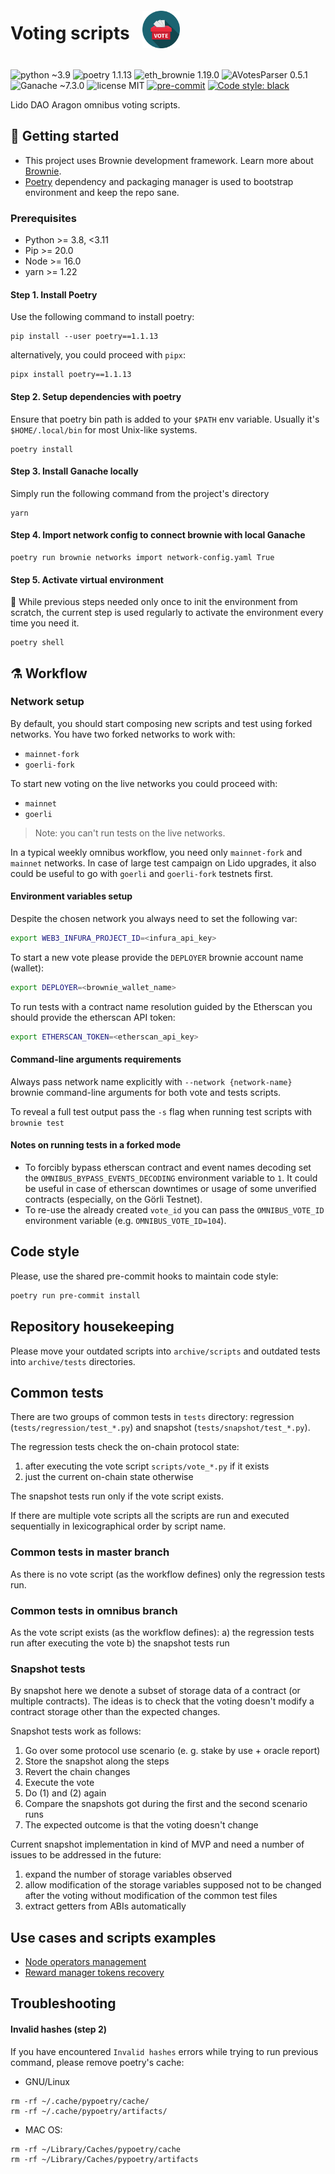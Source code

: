 <div style="display: flex;" align="center">
  <h1 align="center">Voting scripts</h1>
  <img src="assets/voting.png" width="60" height="60" align="left" style="padding: 20px"/>
</div>

![python ~3.9](https://img.shields.io/badge/python->=3.8,<3.11-blue)
![poetry 1.1.13](https://img.shields.io/badge/poetry-1.1.13-blue)
![eth_brownie 1.19.0](https://img.shields.io/badge/eth__brownie-1.19.0-brown)
![AVotesParser 0.5.1](https://img.shields.io/badge/AVotesParser-0.5.1-brown)
![Ganache ~7.3.0](https://img.shields.io/badge/ganache-7.3.0-orange)
![license MIT](https://img.shields.io/badge/license-MIT-brightgreen)
[![pre-commit](https://img.shields.io/badge/pre--commit-enabled-brightgreen?logo=pre-commit&logoColor=white)](https://github.com/pre-commit/pre-commit)
[![Code style: black](https://img.shields.io/badge/code%20style-black-000000.svg)](https://github.com/psf/black)

Lido DAO Aragon omnibus voting scripts.

## 🏁 Getting started

- This project uses Brownie development framework. Learn more about
[Brownie](https://eth-brownie.readthedocs.io/en/stable/index.html).
- [Poetry](https://python-poetry.org/) dependency and packaging manager is used
to bootstrap environment and keep the repo sane.

### Prerequisites

- Python >= 3.8, <3.11
- Pip >= 20.0
- Node >= 16.0
- yarn >= 1.22

#### Step 1. Install Poetry

Use the following command to install poetry:

```shell
pip install --user poetry==1.1.13
```

alternatively, you could proceed with `pipx`:

```shell
pipx install poetry==1.1.13
```

#### Step 2. Setup dependencies with poetry

Ensure that poetry bin path is added to your `$PATH` env variable.
Usually it's `$HOME/.local/bin` for most Unix-like systems.

```shell
poetry install
```

#### Step 3. Install Ganache locally

Simply run the following command from the project's directory

```shell
yarn
```

#### Step 4. Import network config to connect brownie with local Ganache

```shell
poetry run brownie networks import network-config.yaml True
```

#### Step 5. Activate virtual environment

📝 While previous steps needed only once to init the environment from scratch,
the current step is used regularly to activate the environment every time you
need it.

```shell
poetry shell
```

## ⚗️ Workflow

### Network setup

By default, you should start composing new scripts and test using forked networks.
You have two forked networks to work with:

- `mainnet-fork`
- `goerli-fork`

To start new voting on the live networks you could proceed with:

- `mainnet`
- `goerli`

>Note: you can't run tests on the live networks.

In a typical weekly omnibus workflow, you need only `mainnet-fork` and
`mainnet` networks. In case of large test campaign on Lido upgrades,
it also could be useful to go with `goerli` and `goerli-fork` testnets first.

#### Environment variables setup

Despite the chosen network you always need to set the following var:

```bash
export WEB3_INFURA_PROJECT_ID=<infura_api_key>
```

To start a new vote please provide the `DEPLOYER` brownie account name (wallet):

```bash
export DEPLOYER=<brownie_wallet_name>
```

To run tests with a contract name resolution guided by the Etherscan you should provide the etherscan API token:

```bash
export ETHERSCAN_TOKEN=<etherscan_api_key>
```

#### Command-line arguments requirements

Always pass network name explicitly with `--network {network-name}` brownie
command-line arguments for both vote and tests scripts.

To reveal a full test output pass the `-s` flag when running test scripts with
`brownie test`

#### Notes on running tests in a forked mode

- To forcibly bypass etherscan contract and event names decoding set the
`OMNIBUS_BYPASS_EVENTS_DECODING` environment variable to `1`. It could be useful
in case of etherscan downtimes or usage of some unverified contracts (especially,
on the Görli Testnet).
- To re-use the already created `vote_id` you can pass the `OMNIBUS_VOTE_ID`
environment variable (e.g. `OMNIBUS_VOTE_ID=104`).

## Code style

Please, use the shared pre-commit hooks to maintain code style:

```bash
poetry run pre-commit install
```

## Repository housekeeping

Please move your outdated scripts into `archive/scripts` and outdated tests into
`archive/tests` directories.

## Common tests

There are two groups of common tests in `tests` directory: regression
(`tests/regression/test_*.py`) and snapshot (`tests/snapshot/test_*.py`).

The regression tests check the on-chain protocol state:

1) after executing the vote script `scripts/vote_*.py` if it exists
2) just the current on-chain state otherwise

The snapshot tests run only if the vote script exists.

If there are multiple vote scripts all the scripts are run and executed
sequentially in lexicographical order by script name.

### Common tests in master branch

As there is no vote script (as the workflow defines) only the regression tests run.

### Common tests in omnibus branch

As the vote script exists (as the workflow defines):
a) the regression tests run after executing the vote
b) the snapshot tests run

### Snapshot tests

By snapshot here we denote a subset of storage data of a contract (or multiple contracts).
The ideas is to check that the voting doesn't modify a contract storage other than the
expected changes.

Snapshot tests work as follows:

1) Go over some protocol use scenario (e. g. stake by use + oracle report)
2) Store the snapshot along the steps
3) Revert the chain changes
4) Execute the vote
5) Do (1) and (2) again
6) Compare the snapshots got during the first and the second scenario runs
7) The expected outcome is that the voting doesn't change

Current snapshot implementation in kind of MVP and need a number of issues to
be addressed in the future:

1) expand the number of storage variables observed
2) allow modification of the storage variables supposed not to be changed after
the voting without modification of the common test files
3) extract getters from ABIs automatically

## Use cases and scripts examples

- [Node operators management](usecase/node_operators_management.md)
- [Reward manager tokens recovery](usecase/reward_manager_tokens_recovery.md)

## Troubleshooting

#### Invalid hashes (step 2)

If you have encountered `Invalid hashes` errors while trying to run previous command, please remove poetry's cache:

- GNU/Linux

```shell
rm -rf ~/.cache/pypoetry/cache/
rm -rf ~/.cache/pypoetry/artifacts/
```

- MAC OS:

```shell
rm -rf ~/Library/Caches/pypoetry/cache
rm -rf ~/Library/Caches/pypoetry/artifacts
```
